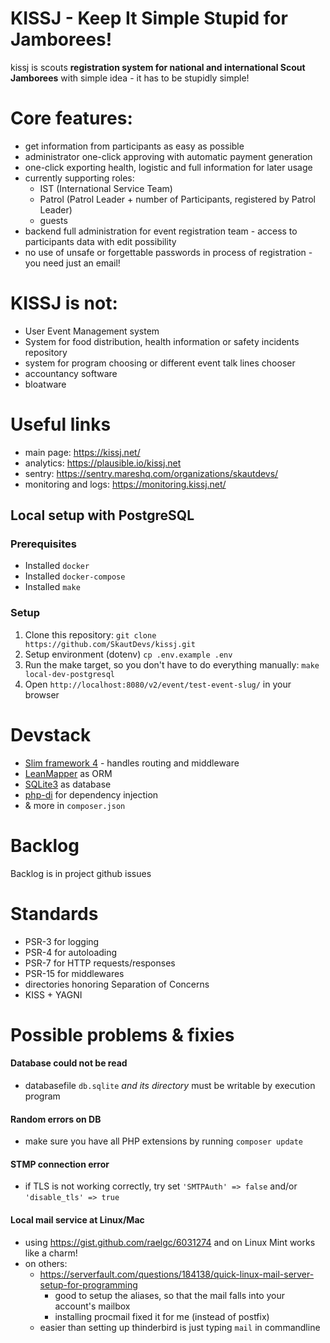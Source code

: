 # KISSJ - Keep It Simple Stupid for Jamborees!

kissj is scouts **registration system for national and international Scout Jamborees** with simple idea - it has to be stupidly simple!


# Core features: 

- get information from participants as easy as possible
- administrator one-click approving with automatic payment generation
- one-click exporting health, logistic and full information for later usage
- currently supporting roles: 
   - IST (International Service Team)
   - Patrol (Patrol Leader + number of Participants, registered by Patrol Leader)
   - guests
- backend full administration for event registration team - access to participants data with edit possibility
- no use of unsafe or forgettable passwords in process of registration - you need just an email!


# KISSJ is not: 

- User Event Management system
- System for food distribution, health information or safety incidents repository
- system for program choosing or different event talk lines chooser
- accountancy software
- bloatware

# Useful links

 - main page: https://kissj.net/
 - analytics: https://plausible.io/kissj.net
 - sentry: https://sentry.mareshq.com/organizations/skautdevs/
 - monitoring and logs: https://monitoring.kissj.net/

## Local setup with PostgreSQL

### Prerequisites

- Installed `docker`
- Installed `docker-compose`
- Installed `make`

### Setup

1. Clone this repository: `git clone https://github.com/SkautDevs/kissj.git`
2. Setup environment (dotenv) `cp .env.example .env`
3. Run the make target, so you don't have to do everything manually: `make local-dev-postgresql`
4. Open `http://localhost:8080/v2/event/test-event-slug/` in your browser


# Devstack

- [Slim framework 4](https://www.slimframework.com/) - handles routing and middleware
- [LeanMapper](http://leanmapper.com/) as ORM
- [SQLite3](https://www.sqlite.org/) as database
- [php-di](https://php-di.org/) for dependency injection
- & more in `composer.json`


# Backlog

Backlog is in project github issues


# Standards

- PSR-3 for logging
- PSR-4 for autoloading
- PSR-7 for HTTP requests/responses
- PSR-15 for middlewares
- directories honoring Separation of Concerns
- KISS + YAGNI


# Possible problems & fixies

#### Database could not be read

- databasefile `db.sqlite` *and its directory* must be writable by execution program

#### Random errors on DB

- make sure you have all PHP extensions by running `composer update`

#### STMP connection error

 - if TLS is not working correctly, try set `'SMTPAuth' => false` and/or `'disable_tls' => true`

#### Local mail service at Linux/Mac

- using https://gist.github.com/raelgc/6031274 and on Linux Mint works like a charm!
- on others:
    - https://serverfault.com/questions/184138/quick-linux-mail-server-setup-for-programming
        - good to setup the aliases, so that the mail falls into your account's mailbox
        - installing procmail fixed it for me (instead of postfix)
    - easier than setting up thinderbird is just typing `mail` in commandline 
